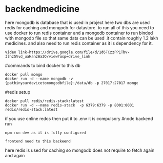
 # backendmedicine
 here mongodb is database that is used in project
 here two dbs are used redis for caching and mongodb for datastore.
 to run all of this you need to use docker to run redis container and a mongodb container to run binded with mongodb file so that same data can be used .it contain roughly 1.2 lakh medicines.
 and also need to run redis container as it is dependency for it.
 ```
video link-https://drive.google.com/file/d/1d6FCzzPP1Tbv-IlhzSVvd_uaHanzWa3O/view?usp=drive_link
```
 #commands to bind docker to this db
 ```
docker pull mongo
docker run -d --name mongodb -v {pathinyourdevicetomongodbfile}:/data/db -p 27017:27017 mongo

```
#redis setup
```
docker pull redis/redis-stack:latest
docker run -d --name redis-stack  -p 6379:6379 -p 8001:8001 redis/redis-stack:latest
```
if you use online redos then put it to .env
it is compulsory
#node backend run
```
npm run dev as it is fully configured
```
```
frontend need to this backeend
```
here redis is used for caching so mongodb does not require to fetch again and again

